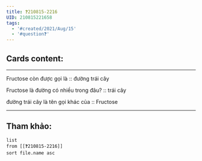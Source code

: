 ```yaml
---
title: ❓210815-2216
UID: 210815221658
tags:
  - '#created/2021/Aug/15'
  - '#question❓'
---
```


## Cards content:
---

Fructose còn được gọi là :: đường trái cây
<!--SR:!2021-08-31,11,270-->

Fructose là đường có nhiều trong đâu? :: trái cây
<!--SR:!2021-08-30,10,270-->

đường trái cây là tên gọi khác của :: Fructose
<!--SR:!2021-09-01,12,270-->

---


## Tham khảo:
```dataview
list
from [[❓210815-2216]]
sort file.name asc
```